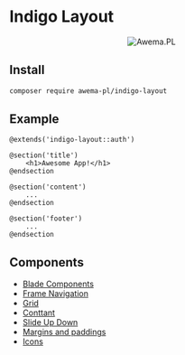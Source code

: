 # Indigo Layout

<p align="center">
  <img src="/assets/awema-pl/wiki/img/docs/awema-pl.png" alt="Awema.PL" />
</p>

## Install

```bash
composer require awema-pl/indigo-layout
```

## Example
```blade
@extends('indigo-layout::auth')
 
@section('title')
    <h1>Awesome App!</h1>
@endsection
 
@section('content')
    ...
@endsection
 
@section('footer')
    ...
@endsection
```

## Components
- [Blade Components](./components.md)
- [Frame Navigation](./frame-nav.md)
- [Grid](./grid.md)
- [Conttant](./classes.md)
- [Slide Up Down](./slide-up-down.md)
- [Margins and paddings](./margins.md)
- [Icons](./icons.md)

